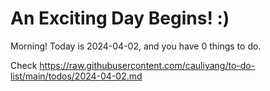 # An Exciting Day Begins! :)

Morning! Today is 2024-04-02, and you have 0 things to do.

Check https://raw.githubusercontent.com/cauliyang/to-do-list/main/todos/2024-04-02.md